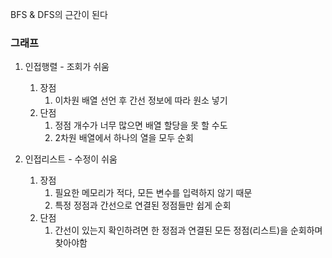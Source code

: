 BFS & DFS의 근간이 된다 

### 그래프 
1) 인접행렬 - 조회가 쉬움 
   1) 장점
      1) 이차원 배열 선언 후 간선 정보에 따라 원소 넣기
   2) 단점 
      1) 정점 개수가 너무 많으면 배열 할당을 못 할 수도 
      2) 2차원 배열에서 하나의 열을 모두 순회

2) 인접리스트 - 수정이 쉬움 
   1) 장점
      1) 필요한 메모리가 적다, 모든 변수를 입력하지 않기 때문
      2) 특정 정점과 간선으로 연결된 정점들만 쉽게 순회
   2) 단점
      1) 간선이 있는지 확인하려면 한 정점과 연결된 모든 정점(리스트)을 순회하며 찾아야함
